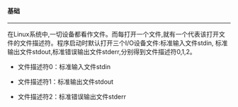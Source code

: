 #### 基础
-------------------------------------------------------------------------
   在Linux系统中,一切设备都看作文件。而每打开一个文件,就有一个代表该打开文件的文件描述符。程序启动时默认打开三个I/O设备文件:标准输入文件stdin,
标准输出文件stdout,标准错误输出文件stderr,分别得到文件描述符0,1,2。

- 文件描述符0：标准输入文件stdin

- 文件描述符1：标准输出文件stdout

- 文件描述符2：标准错误输出文件stderr
